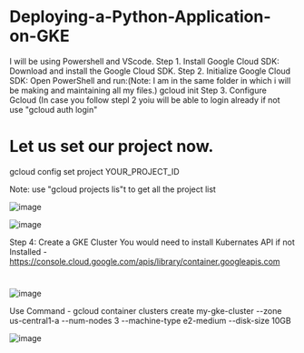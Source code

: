 # Deploying-a-Python-Application-on-GKE
I will be using Powershell and VScode.
Step 1. Install Google Cloud SDK: Download and install the Google Cloud SDK.
Step 2. Initialize Google Cloud SDK: Open PowerShell and run:(Note: I am in the same folder in which i will be making and maintaining all my files.)
        gcloud init
Step 3.  Configure Gcloud (In case you follow stepl 2 yoiu will be able to login already if not use "gcloud auth login"
<h1>Let us set our project now.</h1> gcloud config set project YOUR_PROJECT_ID

Note: use "gcloud projects lis"t to get all the project list

![image](https://github.com/suragsp/Deploying-a-Python-Application-on-GKE/assets/104720115/4932721e-e90c-450b-a4a1-67a7ddee483b)

![image](https://github.com/suragsp/Deploying-a-Python-Application-on-GKE/assets/104720115/d42ae2aa-6a7a-4043-944f-db76c496ba6e)

Step 4: Create a GKE Cluster
You would need to install Kubernates API if not Installed - https://console.cloud.google.com/apis/library/container.googleapis.com
<h1></h1>

![image](https://github.com/suragsp/Deploying-a-Python-Application-on-GKE/assets/104720115/0ea3cbfa-928e-4f02-a5f9-06b2c9d87740)

Use Command - gcloud container clusters create my-gke-cluster --zone us-central1-a --num-nodes 3 --machine-type e2-medium --disk-size 10GB

![image](https://github.com/suragsp/Deploying-a-Python-Application-on-GKE/assets/104720115/d6273c72-bae2-480a-acb1-6d16eb10408d)












